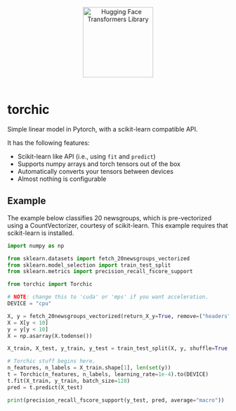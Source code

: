 <p align="center">
  <picture>
    <source srcset="pictures/torchic_logo.png">
    <img alt="Hugging Face Transformers Library" src="https://huggingface.co/datasets/huggingface/documentation-images/raw/main/transformers-logo-light.svg" width="160" height="160" style="max-width: 100%;">
  </picture>
  <br/>
  <br/>
</p>

# torchic

Simple linear model in Pytorch, with a scikit-learn compatible API.

It has the following features:
* Scikit-learn like API (i.e., using `fit` and `predict`)
* Supports numpy arrays and torch tensors out of the box
* Automatically converts your tensors between devices
* Almost nothing is configurable

## Example

The example below classifies 20 newsgroups, which is pre-vectorized using a CountVectorizer, courtesy of scikit-learn. This example requires that scikit-learn is installed.

```python
import numpy as np

from sklearn.datasets import fetch_20newsgroups_vectorized
from sklearn.model_selection import train_test_split
from sklearn.metrics import precision_recall_fscore_support

from torchic import Torchic

# NOTE: change this to 'cuda' or 'mps' if you want acceleration.
DEVICE = "cpu"

X, y = fetch_20newsgroups_vectorized(return_X_y=True, remove=("headers", "footers"), subset="train")
X = X[y < 10]
y = y[y < 10]
X = np.asarray(X.todense())

X_train, X_test, y_train, y_test = train_test_split(X, y, shuffle=True, random_state=44, test_size=.1)

# Torchic stuff begins here.
n_features, n_labels = X_train.shape[1], len(set(y))
t = Torchic(n_features, n_labels, learning_rate=1e-4).to(DEVICE)
t.fit(X_train, y_train, batch_size=128)
pred = t.predict(X_test)

print(precision_recall_fscore_support(y_test, pred, average="macro"))
```
